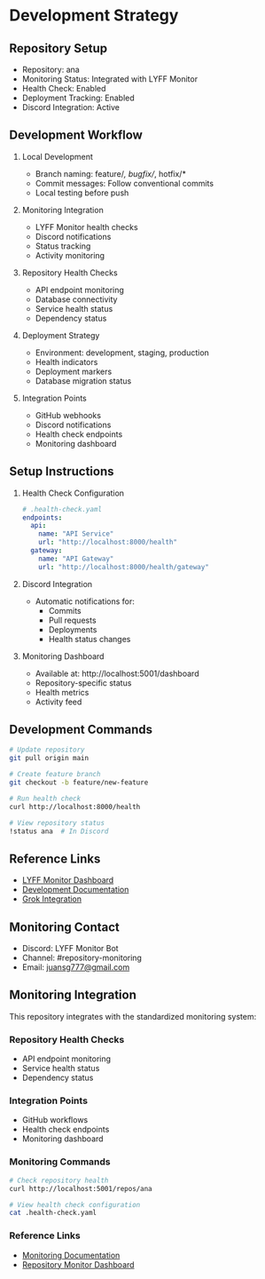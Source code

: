 # Development Strategy

## Repository Setup
- Repository: ana
- Monitoring Status: Integrated with LYFF Monitor
- Health Check: Enabled
- Deployment Tracking: Enabled
- Discord Integration: Active

## Development Workflow
1. Local Development
   - Branch naming: feature/*, bugfix/*, hotfix/*
   - Commit messages: Follow conventional commits
   - Local testing before push

2. Monitoring Integration
   - LYFF Monitor health checks
   - Discord notifications
   - Status tracking
   - Activity monitoring

3. Repository Health Checks
   - API endpoint monitoring
   - Database connectivity
   - Service health status
   - Dependency status

4. Deployment Strategy
   - Environment: development, staging, production
   - Health indicators
   - Deployment markers
   - Database migration status

5. Integration Points
   - GitHub webhooks
   - Discord notifications
   - Health check endpoints
   - Monitoring dashboard

## Setup Instructions
1. Health Check Configuration
   ```yaml
   # .health-check.yaml
   endpoints:
     api:
       name: "API Service"
       url: "http://localhost:8000/health"
     gateway:
       name: "API Gateway"
       url: "http://localhost:8000/health/gateway"
   ```

2. Discord Integration
   - Automatic notifications for:
     - Commits
     - Pull requests
     - Deployments
     - Health status changes

3. Monitoring Dashboard
   - Available at: http://localhost:5001/dashboard
   - Repository-specific status
   - Health metrics
   - Activity feed

## Development Commands
```bash
# Update repository
git pull origin main

# Create feature branch
git checkout -b feature/new-feature

# Run health check
curl http://localhost:8000/health

# View repository status
!status ana  # In Discord
```

## Reference Links
- [LYFF Monitor Dashboard](http://localhost:5001/dashboard)
- [Development Documentation](https://app.warp.dev/session/4a2816eb-5f73-42e1-8254-cb8f93eaa418?pwd=dd3450cb-6c30-4b7f-bc78-24342a7d45bc)
- [Grok Integration](https://grok.com/share/bGVnYWN5_e3abcfc4-c8b0-4851-8a5b-9b236576cc58)

## Monitoring Contact
- Discord: LYFF Monitor Bot
- Channel: #repository-monitoring
- Email: juansg777@gmail.com


## Monitoring Integration

This repository integrates with the standardized monitoring system:

### Repository Health Checks
- API endpoint monitoring
- Service health status
- Dependency status

### Integration Points
- GitHub workflows
- Health check endpoints
- Monitoring dashboard

### Monitoring Commands
```bash
# Check repository health
curl http://localhost:5001/repos/ana

# View health check configuration
cat .health-check.yaml
```

### Reference Links
- [Monitoring Documentation](MONITORING.md)
- [Repository Monitor Dashboard](http://localhost:5001/dashboard)
